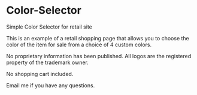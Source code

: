 # Color-Selector
Simple Color Selector for retail site

This is an example of a retail shopping page that allows you to choose the color of the item for sale from a choice of 4 custom colors.

No proprietary information has been published.  All logos are the registered property of the trademark owner.

No shopping cart included.

Email me if you have any questions.
